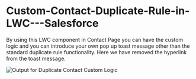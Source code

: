 # Custom-Contact-Duplicate-Rule-in-LWC---Salesforce

By using this LWC component in Contact Page you can have the custom logic and you can introduce your own pop up toast message other than the standard duplicate rule functionality. Here we have removed the hyperlink from the toast message.

![Output for Duplicate Contact Custom Logic](https://user-images.githubusercontent.com/43684440/215320423-4db45382-30e9-4afd-b55a-379aca0cf758.png)
